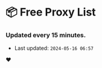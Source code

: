 # :package: Free Proxy List
### Updated every 15 minutes.

- Last updated: `2024-05-16 06:57`

:heart:
